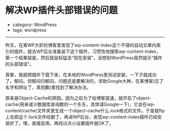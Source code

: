 # 解决WP插件头部错误的问题
- category: WordPress
- tags: wordpress

---

昨天，在某WP大虾的博客里发现了wp-content-index这个不错的自动文章内索引的插件，就去WP后台准备装下这个插件，习惯性地搜索wp-content-index，第一个结果就是，然后就鼠标猛击“现在安装”，没想到WordPress竟然提示“插件的头部错误”。

真晕，我就把插件下载下来，在本地的WordPress里测试安装，一下子就成功了。郁闷。但郁闷归郁闷，问题还是要解决的，求助Google大神，在某博客(忘了名字和网址了，真抱歉)里找到了解决办法。

原来是Object-Cache的原因。因为之前为了给博客提速，就开启了object-cache(用来减少数据库查询数的一个东东，具体请Google一下)，它会在wp-content/cache/文件夹里生成一个object-cache什么.lock格式的文件。于是就ftp上去把这个.lock文件给删了，再进WP后台，发现wp-content-index插件已经安装好了。嘿，直接启用，再经过点小设置插件就OK了。